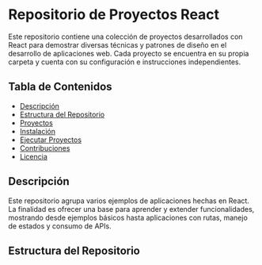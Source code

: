 # Repositorio de Proyectos React

Este repositorio contiene una colección de proyectos desarrollados con React para demostrar diversas técnicas y patrones de diseño en el desarrollo de aplicaciones web. Cada proyecto se encuentra en su propia carpeta y cuenta con su configuración e instrucciones independientes.

## Tabla de Contenidos

- [Descripción](#descripción)
- [Estructura del Repositorio](#estructura-del-repositorio)
- [Proyectos](#proyectos)
- [Instalación](#instalación)
- [Ejecutar Proyectos](#ejecutar-proyectos)
- [Contribuciones](#contribuciones)
- [Licencia](#licencia)

## Descripción

Este repositorio agrupa varios ejemplos de aplicaciones hechas en React. La finalidad es ofrecer una base para aprender y extender funcionalidades, mostrando desde ejemplos básicos hasta aplicaciones con rutas, manejo de estados y consumo de APIs.

## Estructura del Repositorio
